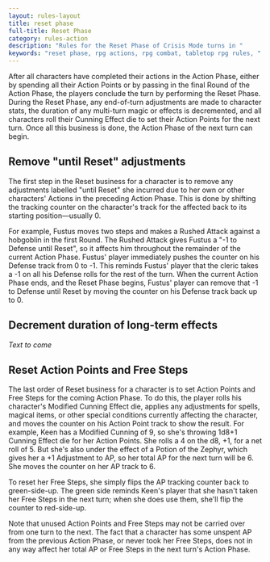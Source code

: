 ```yaml
---
layout: rules-layout
title: reset phase
full-title: Reset Phase
category: rules-action
description: "Rules for the Reset Phase of Crisis Mode turns in "
keywords: "reset phase, rpg actions, rpg combat, tabletop rpg rules, "
---
```


After all characters have completed their actions in the Action Phase, either by spending all their Action Points or by passing in the final Round of the Action Phase, the players conclude the turn by performing the Reset Phase. During the Reset Phase, any end-of-turn adjustments are made to character stats, the duration of any multi-turn magic or effects is decremented, and all characters roll their Cunning Effect die to set their Action Points for the next turn. Once all this business is done, the Action Phase of the next turn can begin.

## Remove "until Reset" adjustments
The first step in the Reset business for a character is to remove any adjustments labelled "until Reset" she incurred due to her own or other characters' Actions in the preceding Action Phase. This is done by shifting the tracking counter on the character's track for the affected back to its starting position&mdash;usually 0.

For example, Fustus moves two steps and makes a Rushed Attack against a hobgoblin in the first Round. The Rushed Attack gives Fustus a "-1 to Defense until Reset", so it affects him throughout the remainder of the current Action Phase. Fustus' player immediately pushes the counter on his Defense track from 0 to -1. This reminds Fustus' player that the cleric takes a -1 on all his Defense rolls for the rest of the turn. When the current Action Phase ends, and the Reset Phase begins, Fustus' player can remove that -1 to Defense until Reset by moving the counter on his Defense track back up to 0.

## Decrement duration of long-term effects
_Text to come_

## Reset Action Points and Free Steps
The last order of Reset business for a character is to set Action Points and Free Steps for the coming Action Phase. To do this, the player rolls his character's Modified Cunning Effect die, applies any adjustments for spells, magical items, or other special conditions currently affecting the character, and moves the counter on his Action Point track to show the result. For example, Keen has a Modified Cunning of 9, so she's throwing 1d8+1 Cunning Effect die for her Action Points. She rolls a 4 on the d8, +1, for a net roll of 5. But she's also under the effect of a Potion of the Zephyr, which gives her a +1 Adjustment to AP, so her total AP for the next turn will be 6. She moves the counter on her AP track to 6.

To reset her Free Steps, she simply flips the AP tracking counter back to green-side-up. The green side reminds Keen's player that she hasn't taken her Free Steps in the next turn; when she does use them, she'll flip the counter to red-side-up.

Note that unused Action Points and Free Steps may not be carried over from one turn to the next. The fact that a character has some unspent AP from the previous Action Phase, or never took her Free Steps, does not in any way affect her total AP or Free Steps in the next turn's Action Phase.

